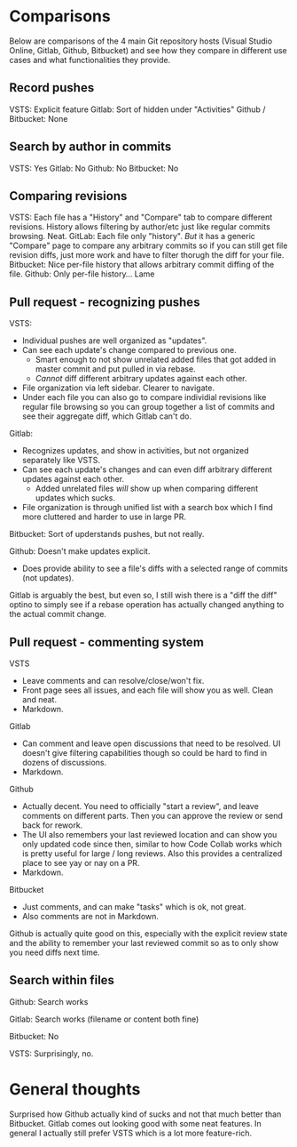 # Comparisons

Below are comparisons of the 4 main Git repository hosts (Visual Studio Online, Gitlab, Github, Bitbucket) and see how they compare in different use cases and what functionalities they provide.

## Record pushes

VSTS: Explicit feature
Gitlab: Sort of hidden under "Activities"
Github / Bitbucket: None

## Search by author in commits
VSTS: Yes
Gitlab: No
Github: No
Bitbucket: No

## Comparing revisions

VSTS: Each file has a "History" and "Compare" tab to compare different revisions. History allows filtering by author/etc just like regular commits browsing. Neat.
GitLab: Each file only "history". *But* it has a generic "Compare" page to compare any arbitrary commits so if you can still get file revision diffs, just more work and have to filter thorugh the diff for your file.
Bitbucket: Nice per-file history that allows arbitrary commit diffing of the file.
Github: Only per-file history… Lame

## Pull request - recognizing pushes

VSTS:
  - Individual pushes are well organized as "updates".
  - Can see each update's change compared to previous one.
      - Smart enough to not show unrelated added files that got added in master commit and put pulled in via rebase.
      - *Cannot* diff different arbitrary updates against each other.
  - File organization via left sidebar. Clearer to navigate.
  - Under each file you can also go to compare individial revisions like regular file browsing so you can group together a list of commits and see their aggregate diff, which Gitlab can't do.

Gitlab:
  - Recognizes updates, and show in activities, but not organized separately like VSTS.
  - Can see each update's changes and can even diff arbitrary different updates against each other.
      - Added unrelated files *will* show up when comparing different updates which sucks.
  - File organization is through unified list with a search box which I find more cluttered and harder to use in large PR.

Bitbucket: Sort of upderstands pushes, but not really.

Github: Doesn't make updates explicit.
  - Does provide ability to see a file's diffs with a selected range of commits (not updates).

Gitlab is arguably the best, but even so, I still wish there is a "diff the diff" optino to simply see if a rebase operation has actually changed anything to the actual commit change.

## Pull request - commenting system

VSTS
  - Leave comments and can resolve/close/won't fix.
  - Front page sees all issues, and each file will show you as well. Clean and neat.
  - Markdown.

Gitlab
  - Can comment and leave open discussions that need to be resolved. UI doesn't give filtering capabilities though so could be hard to find in dozens of discussions.
  - Markdown.

Github
  - Actually decent. You need to officially "start a review", and leave comments on different parts. Then you can approve the review or send back for rework.
  - The UI also remembers your last reviewed location and can show you only updated code since then, similar to how Code Collab works which is pretty useful for large / long reviews. Also this provides a centralized place to see yay or nay on a PR.
  - Markdown.

Bitbucket
  - Just comments, and can make "tasks" which is ok, not great.
  - Also comments are not in Markdown.

Github is actually quite good on this, especially with the explicit review state and the ability to remember your last reviewed commit so as to only show you need diffs next time.

## Search within files

Github: Search works

Gitlab: Search works (filename or content both fine)

Bitbucket: No

VSTS: Surprisingly, no.

# General thoughts

Surprised how Github actually kind of sucks and not that much better than Bitbucket.
Gitlab comes out looking good with some neat features. In general I actually still prefer VSTS which is a lot more feature-rich.
